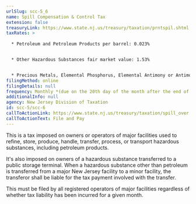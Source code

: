 ```yaml
---
urlSlug: scc-5_6
name: Spill Compensation & Control Tax
extension: false
treasuryLink: https://www.state.nj.us/treasury/taxation/prntspil.shtml
taxRates: >
  
  * Petroleum and Petroleum Products per barrel: 0.023%


  * Other Hazardous Substances fair market value: 1.53%


  * Precious Metals, Elemental Phosphorus, Elemental Antimony or Antimony Trioxide per barrel: 0.023%
filingMethod: online
filingDetails: null
frequency: Monthly *(due on the 20th day of the month after the end of the tax year)*
additionalInfo: null
agency: New Jersey Division of Taxation
id: scc-5/scc-6
callToActionLink: https://www.state.nj.us/treasury/taxation/spill_over.shtml
callToActionText: File and Pay
---
```


This is a tax imposed on owners or operators of major facilities used to refine, store, produce, handle, transfer, process, or transport hazardous substances, including petroleum products.

It's also imposed on owners of a hazardous substance transferred to a public storage terminal. When a hazardous substance other than petroleum is transferred from a major New Jersey facility to a minor facility, the transferor shall be liable for the tax payment involved with the transfer.

This must be filed by all registered operators of major facilities regardless of whether tax liability has been incurred for a given month.
